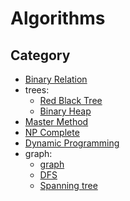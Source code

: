 # Algorithms

## Category

-   [Binary Relation](./BinaryRelation.md)
-   trees:
    -   [Red Black Tree](./tree/RedBlackTree.md)
    -   [Binary Heap](./tree/BinaryHeap.md)
-   [Master Method](./MasterMethod.md)
-   [NP Complete](./NP_Complete.md)
- [Dynamic Programming](./dynamic_programming.md)
-   graph:
    -   [graph](./graph/graph.md)
    -   [DFS](./graph/dfs.md)
    -   [Spanning tree](./grapgh/spanning_tree.md)
